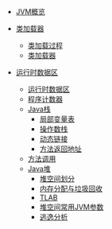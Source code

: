 - [JVM概览](./overview/JVM概览.md)

- [类加载器]()
    - [类加载过程](./classloader/类加载过程.md)
    - [类加载器](./classloader/类加载器.md)

- [运行时数据区]()
    - [运行时数据区](./memory/运行时数据区.md)
    - [程序计数器](./memory/程序计数器.md)
    - [Java栈](./memory/Java栈.md)
        - [局部变量表](./memory/局部变量表.md)
        - [操作数栈](./memory/操作数栈.md)
        - [动态链接](./memory/动态链接.md)
        - [方法返回地址](./memory/方法返回地址.md)
    - [方法调用](./memory/方法调用.md)
    - [Java堆]()
        - [堆空间划分](./heap/堆空间划分.md)
        - [内存分配与垃圾回收](./heap/内存分配与垃圾回收.md)
        - [TLAB](./heap/TLAB.md)
        - [堆空间常用JVM参数](./heap/堆空间常用JVM参数.md)
        - [逃逸分析](./heap/逃逸分析.md)
